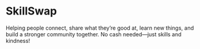 # SkillSwap
Helping people connect, share what they’re good at, learn new things, and build a stronger community together. No cash needed—just skills and kindness!
